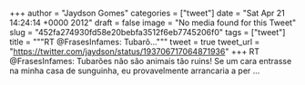 
+++
author = "Jaydson Gomes"
categories = ["tweet"]
date = "Sat Apr 21 14:24:14 +0000 2012"
draft = false
image = "No media found for this Tweet"
slug = "452fa274930fd58e20bebfa3512f6eb7745206f0"
tags = ["tweet"]
title = """RT @FrasesInfames: Tubarõ..."""
tweet = true
tweet_url = "https://twitter.com/jaydson/status/193706717064871936"
+++
RT @FrasesInfames: Tubarões não são animais tão ruins! Se um cara entrasse na minha casa de sunguinha, eu provavelmente arrancaria a per ...
